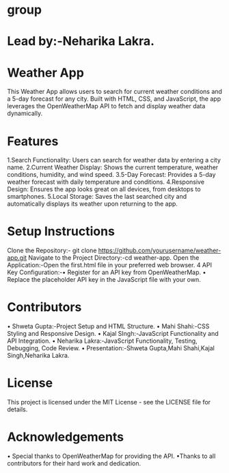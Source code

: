 # group
# Lead by:-Neharika Lakra.
# Weather App
This Weather App allows users to search for current weather conditions and a 5-day forecast for any city. Built with HTML, CSS, and JavaScript, the app leverages the OpenWeatherMap API to fetch and display weather data dynamically.

# Features
1.Search Functionality: Users can search for weather data by entering a city name. 2.Current Weather Display: Shows the current temperature, weather conditions, humidity, and wind speed. 3.5-Day Forecast: Provides a 5-day weather forecast with daily temperature and conditions. 4.Responsive Design: Ensures the app looks great on all devices, from desktops to smartphones. 5.Local Storage: Saves the last searched city and automatically displays its weather upon returning to the app.

# Setup Instructions
Clone the Repository:- git clone https://github.com/yourusername/weather-app.git
Navigate to the Project Directory:-cd weather-app.
Open the Application:-Open the first.html file in your preferred web browser. 4 API Key Configuration:-• Register for an API key from OpenWeatherMap. • Replace the placeholder API key in the JavaScript file with your own.
# Contributors
• Shweta Gupta:-Project Setup and HTML Structure. • Mahi Shahi:-CSS Styling and Responsive Design. • Kajal SIngh:-JavaScript Functionality and API Integration. • Neharika Lakra:-JavaScript Functionality, Testing, Debugging, Code Review. • Presentation:-Shweta Gupta,Mahi Shahi,Kajal Singh,Neharika Lakra.

# License
This project is licensed under the MIT License - see the LICENSE file for details.

# Acknowledgements
• Special thanks to OpenWeatherMap for providing the API. •Thanks to all contributors for their hard work and dedication.

